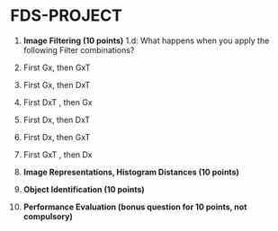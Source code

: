 # FDS-PROJECT

1. **Image Filtering (10 points)**
1.d: What happens when you apply the following Filter combinations? 
1. First Gx, then GxT
2. First Gx, then DxT
3. First DxT , then Gx
4. First Dx, then DxT
5. First Dx, then GxT
6. First GxT , then Dx

2. **Image Representations, Histogram Distances (10 points)**

3. **Object Identification (10 points)**

4. **Performance Evaluation (bonus question for 10 points, not compulsory)**

